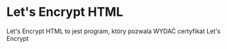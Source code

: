 # Let's Encrypt HTML
Let's Encrypt HTML to jest program, który pozwala WYDAĆ certyfikat Let's Encrypt
